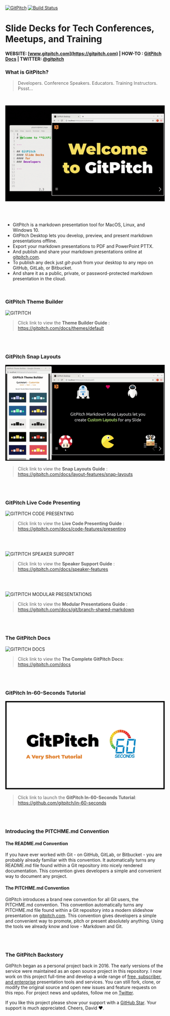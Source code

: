 [![GitPitch](https://gitpitch.com/assets/badge.svg)](https://gitpitch.com/gitpitch/gitpitch/master) [![Build Status](https://semaphoreci.com/api/v1/onetapbeyond/gitpitch/branches/master/shields_badge.svg)](https://semaphoreci.com/onetapbeyond/gitpitch)

# Slide Decks for Tech Conferences, Meetups, and Training

#### WEBSITE: [www.gitpitch.com](https://gitpitch.com) | HOW-TO : [GitPitch Docs](https://gitpitch.com/docs) | TWITTER: [@gitpitch](https://twitter.com/gitpitch)


### What is GitPitch?

> Developers. Conference Speakers. Educators. Training Instructors. Pssst...
>
<br>

![GITPITCH](assets/images/gitpitch-lets-get-started.gif)

<br><br>

- GitPitch is a markdown presentation tool for MacOS, Linux, and Windows 10.
- GitPitch Desktop lets you develop, preview, and present markdown presentations offline.
- Export your markdown presentations to PDF and PowerPoint PTTX.
- And publish and share your markdown presentations online at [gitpitch.com](https://gitpitch.com).
- To publish any deck just *git-push* from your desktop to any repo on GitHub, GitLab, or Bitbucket.
- And share it as a public, private, or password-protected markdown presentation in the cloud.

<br>

### GitPitch Theme Builder

![GITPITCH](assets/images/gitpitch.gif)

> Click link to view the **Theme Builder Guide** : https://gitpitch.com/docs/themes/default

<br><br>

### GitPitch Snap Layouts

![GITPITCH](assets/images/gitpitch-snap-layouts.gif)

> Click link to view the **Snap Layouts Guide** : https://gitpitch.com/docs/layout-features/snap-layouts

<br><br>

### GitPitch Live Code Presenting

![GITPITCH CODE PRESENTING](assets/images/gitpitch-code-presenting.gif)

> Click link to view the **Live Code Presenting Guide** : https://gitpitch.com/docs/code-features/presenting

<br><br>

![GITPITCH SPEAKER SUPPORT](assets/images/gitpitch-speaker-support.jpg)

> Click link to view the **Speaker Support Guide** : https://gitpitch.com/docs/speaker-features

<br><br>

![GITPITCH MODULAR PRESENTATIONS](assets/images/gitpitch-modular.jpg)

> Click link to view the **Modular Presentations Guide** : https://gitpitch.com/docs/git/branch-shared-markdown

<br><br>

### The GitPitch Docs

![GITPITCH DOCS](assets/images/gitpitch-docs.jpg)

> Click link to view the **The Complete GitPitch Docs**: https://gitpitch.com/docs

<br><br>

### GitPitch In-60-Seconds Tutorial

![GITPITCH TUTORIAL](assets/images/gitpitch-in-60-seconds-tutorial.jpg)

> Click link to launch the **GitPitch In-60-Seconds Tutorial**: https://github.com/gitpitch/in-60-seconds

<br><br>

### Introducing the PITCHME.md Convention

#### The README.md Convention

If you have ever worked with Git - on GitHub, GitLab, or Bitbucket - you are
probably already familiar with this convention. It automatically turns any
README.md file found within a Git repository into nicely rendered documentation.
This convention gives developers a simple and convenient way to document any
project.

#### The PITCHME.md Convention

GitPitch introduces a brand new convention for all Git users, the PITCHME.md
convention. This convention automatically turns any PITCHME.md file found
within a Git repository into a modern slideshow presentation on
[gitpitch.com](https://gitpitch.com). This convention gives developers a simple
and convenient way to promote, pitch or present absolutely anything. Using the
tools we already know and love - Markdown and Git.

<br><br>

### The GitPitch Backstory

GitPitch began as a personal project back in 2016. The early versions of the
service were maintained as an open source project in this repository. I now
work on this project full-time and develop a wide range of
[free, subscriber, and enterprise](https://gitpitch.com/pricing) presentation
tools and services. You can still fork, clone, or modify the original source and open
new issues and feature requests on this repo. For project news and updates,
follow me on [Twitter](https://twitter.com/gitpitch).

If you like this project please show your support with a
[GitHub Star](https://github.com/gitpitch/gitpitch/stargazers). Your support is
much appreciated. Cheers, David :heart:.

<br><br>

